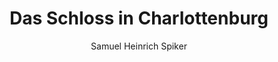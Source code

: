 ---
image: /assets/images/spiker/31b.jpg
thumb: /assets/images/spiker-thumbs/31b.jpg
author: Samuel Heinrich Spiker
artist: 
engraver: 
title: "Das Schloss in Charlottenburg"
subtitle: 
tags:
  - Palace
layout: post
---